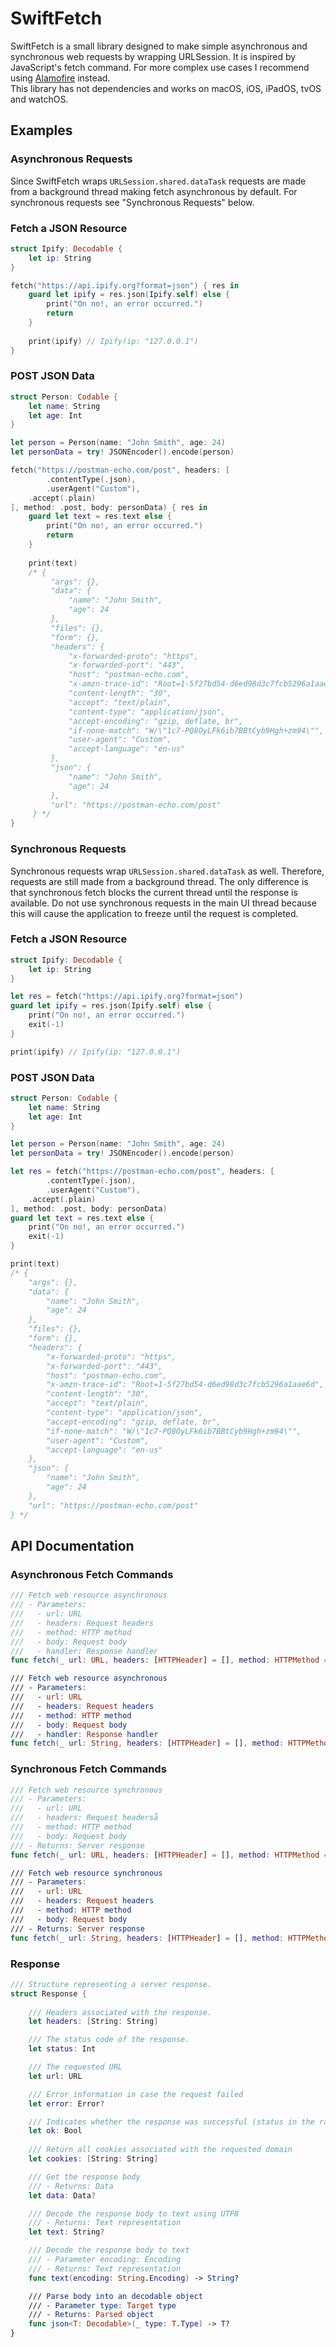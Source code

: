 # SwiftFetch
SwiftFetch is a small library designed to make simple asynchronous and synchronous web requests by wrapping URLSession. It is inspired by JavaScript's fetch command. For more complex use cases I recommend using [Alamofire](https://github.com/Alamofire/Alamofire) instead. <br>
This library has not dependencies and works on macOS, iOS, iPadOS, tvOS and watchOS.

## Examples
### Asynchronous Requests
Since SwiftFetch wraps ```URLSession.shared.dataTask``` requests are made from a background thread making fetch asynchronous by default. For synchronous requests see "Synchronous Requests" below.

### Fetch a JSON Resource
``` swift
struct Ipify: Decodable {
    let ip: String
}

fetch("https://api.ipify.org?format=json") { res in
    guard let ipify = res.json(Ipify.self) else {
        print("On no!, an error occurred.")
        return
    }
    
    print(ipify) // Ipify(ip: "127.0.0.1")
}
```

### POST JSON Data
``` swift
struct Person: Codable {
    let name: String
    let age: Int
}

let person = Person(name: "John Smith", age: 24)
let personData = try! JSONEncoder().encode(person)

fetch("https://postman-echo.com/post", headers: [
        .contentType(.json),
        .userAgent("Custom"),
    .accept(.plain)
], method: .post, body: personData) { res in
    guard let text = res.text else {
        print("On no!, an error occurred.")
        return
    }
    
    print(text)
    /* {
         "args": {},
         "data": {
             "name": "John Smith",
             "age": 24
         },
         "files": {},
         "form": {},
         "headers": {
             "x-forwarded-proto": "https",
             "x-forwarded-port": "443",
             "host": "postman-echo.com",
             "x-amzn-trace-id": "Root=1-5f27bd54-d6ed98d3c7fcb5296a1aae6d",
             "content-length": "30",
             "accept": "text/plain",
             "content-type": "application/json",
             "accept-encoding": "gzip, deflate, br",
             "if-none-match": "W/\"1c7-PQ8OyLFk6ib7BBtCyb9Hgh+zm94\"",
             "user-agent": "Custom",
             "accept-language": "en-us"
         },
         "json": {
             "name": "John Smith",
             "age": 24
         },
         "url": "https://postman-echo.com/post"
     } */
}
```

### Synchronous Requests
Synchronous requests wrap ```URLSession.shared.dataTask``` as well. Therefore, requests are still made from a background thread. The only difference is that synchronous fetch blocks the current thread until the response is available. Do not use synchronous requests in the main UI thread because this will cause the application to freeze until the request is completed.

### Fetch a JSON Resource
``` swift
struct Ipify: Decodable {
    let ip: String
}

let res = fetch("https://api.ipify.org?format=json")
guard let ipify = res.json(Ipify.self) else {
    print("On no!, an error occurred.")
    exit(-1)
}

print(ipify) // Ipify(ip: "127.0.0.1")
```

### POST JSON Data
``` swift
struct Person: Codable {
    let name: String
    let age: Int
}

let person = Person(name: "John Smith", age: 24)
let personData = try! JSONEncoder().encode(person)

let res = fetch("https://postman-echo.com/post", headers: [
        .contentType(.json),
        .userAgent("Custom"),
    .accept(.plain)
], method: .post, body: personData)
guard let text = res.text else {
    print("On no!, an error occurred.")
    exit(-1)
}

print(text)
/* {
    "args": {},
    "data": {
        "name": "John Smith",
        "age": 24
    },
    "files": {},
    "form": {},
    "headers": {
        "x-forwarded-proto": "https",
        "x-forwarded-port": "443",
        "host": "postman-echo.com",
        "x-amzn-trace-id": "Root=1-5f27bd54-d6ed98d3c7fcb5296a1aae6d",
        "content-length": "30",
        "accept": "text/plain",
        "content-type": "application/json",
        "accept-encoding": "gzip, deflate, br",
        "if-none-match": "W/\"1c7-PQ8OyLFk6ib7BBtCyb9Hgh+zm94\"",
        "user-agent": "Custom",
        "accept-language": "en-us"
    },
    "json": {
        "name": "John Smith",
        "age": 24
    },
    "url": "https://postman-echo.com/post"
} */
```

## API Documentation
### Asynchronous Fetch Commands
``` swift
/// Fetch web resource asynchronous
/// - Parameters:
///   - url: URL
///   - headers: Request headers
///   - method: HTTP method
///   - body: Request body
///   - handler: Response handler
func fetch(_ url: URL, headers: [HTTPHeader] = [], method: HTTPMethod = .get, body: Data? = nil, _ handler: @escaping (Response) -> Void)

/// Fetch web resource asynchronous
/// - Parameters:
///   - url: URL
///   - headers: Request headers
///   - method: HTTP method
///   - body: Request body
///   - handler: Response handler
func fetch(_ url: String, headers: [HTTPHeader] = [], method: HTTPMethod = .get, body: Data? = nil, _ handler: @escaping (Response) -> Void)
```

### Synchronous Fetch Commands
``` swift 
/// Fetch web resource synchronous
/// - Parameters:
///   - url: URL
///   - headers: Request headerså
///   - method: HTTP method
///   - body: Request body
/// - Returns: Server response
func fetch(_ url: URL, headers: [HTTPHeader] = [], method: HTTPMethod = .get, body: Data? = nil) -> Response

/// Fetch web resource synchronous
/// - Parameters:
///   - url: URL
///   - headers: Request headers
///   - method: HTTP method
///   - body: Request body
/// - Returns: Server response
func fetch(_ url: String, headers: [HTTPHeader] = [], method: HTTPMethod = .get, body: Data? = nil) -> Response
```

### Response
``` swift
/// Structure representing a server response.
struct Response {
    
    /// Headers associated with the response.
    let headers: [String: String]

    /// The status code of the response.
    let status: Int

    /// The requested URL
    let url: URL

    /// Error information in case the request failed
    let error: Error?

    /// Indicates whether the response was successful (status in the range 200–299) or not.
    let ok: Bool
    
    /// Return all cookies associated with the requested domain
    let cookies: [String: String]

    /// Get the response body
    /// - Returns: Data
    let data: Data?

    /// Decode the response body to text using UTF8
    /// - Returns: Text representation
    let text: String?

    /// Decode the response body to text
    /// - Parameter encoding: Encoding
    /// - Returns: Text representation
    func text(encoding: String.Encoding) -> String?

    /// Parse body into an decodable object
    /// - Parameter type: Target type
    /// - Returns: Parsed object
    func json<T: Decodable>(_ type: T.Type) -> T?
}

```
